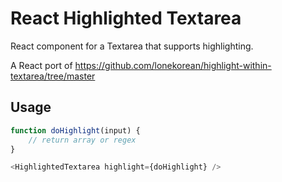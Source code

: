 # React Highlighted Textarea
React component for a Textarea that supports highlighting.

A React port of https://github.com/lonekorean/highlight-within-textarea/tree/master

## Usage
```javascript
function doHighlight(input) {
    // return array or regex
}

<HighlightedTextarea highlight={doHighlight} />
```
